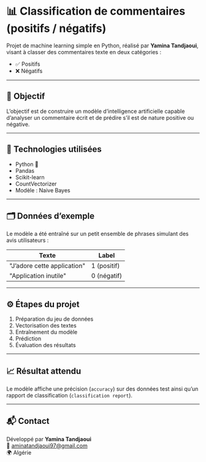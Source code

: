 # 📊 Classification de commentaires (positifs / négatifs)

Projet de machine learning simple en Python, réalisé par **Yamina Tandjaoui**, visant à classer des commentaires texte en deux catégories :  
- ✅ Positifs  
- ❌ Négatifs

---

## 📌 Objectif

L’objectif est de construire un modèle d’intelligence artificielle capable d’analyser un commentaire écrit et de prédire s’il est de nature positive ou négative.

---

## 🧠 Technologies utilisées

- Python 🐍  
- Pandas  
- Scikit-learn  
- CountVectorizer  
- Modèle : Naive Bayes

---

## 🗂️ Données d’exemple

Le modèle a été entraîné sur un petit ensemble de phrases simulant des avis utilisateurs :

| Texte | Label |
|-------|--------|
| "J’adore cette application" | 1 (positif) |
| "Application inutile" | 0 (négatif) |

---

## ⚙️ Étapes du projet

1. Préparation du jeu de données  
2. Vectorisation des textes  
3. Entraînement du modèle  
4. Prédiction  
5. Évaluation des résultats

---

## 📈 Résultat attendu

Le modèle affiche une précision (`accuracy`) sur des données test ainsi qu’un rapport de classification (`classification report`).

---

## 📬 Contact

Développé par **Yamina Tandjaoui**  
📧 aminatandjaoui97@gmail.com  
🌍 Algérie  
